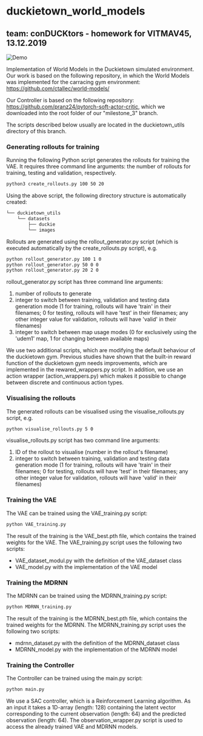 # duckietown_world_models
## team: conDUCKtors - homework for VITMAV45, 13.12.2019

![Demo](Gifs/duckie_test.gif)

Implementation of World Models in the Duckietown simulated environment. Our work is based on the following repository, in which the World Models was implemented for the carracing gym environment:
https://github.com/ctallec/world-models/

Our Controller is based on the following repository: https://github.com/pranz24/pytorch-soft-actor-critic, which we downloaded into the root folder of our "milestone_3" branch.

The scripts described below usually are located in the duckietown_utils directory of this branch.

### Generating rollouts for training

Running the following Python script generates the rollouts for training the VAE. It requires three command line arguments: the number of rollouts for training, testing and validation, respectively.

```bash
python3 create_rollouts.py 100 50 20
```

Using the above script, the following directory structure is automatically created:
```bash
└── duckietown_utils
    └── datasets
        ├── duckie
        └── images
```
Rollouts are generated using the rollout_generator.py script (which is executed automatically by the create_rollouts.py script), e.g.
```bash
python rollout_generator.py 100 1 0
python rollout_generator.py 50 0 0
python rollout_generator.py 20 2 0
```
rollout_generator.py script has three command line arguments:
1. number of rollouts to generate
2. integer to switch between training, validation and testing data generation mode (1 for training, rollouts will have 'train' in their filenames; 0 for testing, rollouts will have 'test' in their filenames; any other integer value for validation, rollouts will have 'valid' in their filenames)
3. integer to switch between map usage modes (0 for exclusively using the 'udem1' map, 1 for changing between available maps)

We use two additional scripts, which are modifying the default behaviour of the duckietown gym. Previous studies have shown that the built-in reward function of the duckietown gym needs improvements, which are implemented in the rewared_wrappers.py script. In addition, we use an action wrapper (action_wrappers.py) which makes it possible to change between discrete and continuous action types.

### Visualising the rollouts
The generated rollouts can be visualised using the visualise_rollouts.py script, e.g.
```bash
python visualise_rollouts.py 5 0
```
visualise_rollouts.py script has two command line arguments:
1. ID of the rollout to visualise (number in the rollout's filename)
2. integer to switch between training, validation and testing data generation mode (1 for training, rollouts will have 'train' in their filenames; 0 for testing, rollouts will have 'test' in their filenames; any other integer value for validation, rollouts will have 'valid' in their filenames)


### Training the VAE
The VAE can be trained using the VAE_training.py script:
```bash
python VAE_training.py
```
The result of the training is the VAE_best.pth file, which contains the trained weights for the VAE.
The VAE_training.py script uses the following two scripts:
- VAE_dataset_modul.py with the definition of the VAE_dataset class 
- VAE_model.py with the implementation of the VAE model

### Training the MDRNN
The MDRNN can be trained using the MDRNN_training.py script:
```bash
python MDRNN_training.py
```
The result of the training is the MDRNN_best.pth file, which contains the trained weights for the MDRNN.
The MDRNN_training.py script uses the following two scripts:
- mdrnn_dataset.py with the definition of the MDRNN_dataset class 
- MDRNN_model.py with the implementation of the MDRNN model


### Training the Controller


The Controller can be trained using the main.py script:
```bash
python main.py
```
We use a SAC controller, which is a Reinforcement Learning algorithm. As an input it takes a 1D-array (length: 128) containing the latent vector corresponding to the current observation (length: 64) and the predicted observation (length: 64). The observation_wrapper.py script is used to access the already trained VAE and MDRNN models.  
